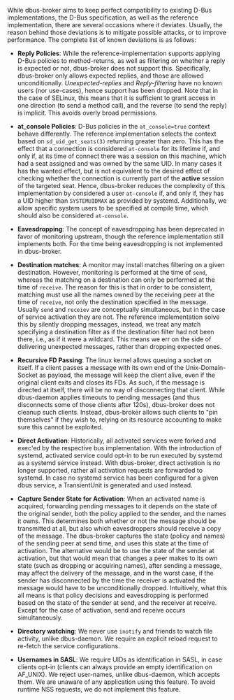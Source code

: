 While dbus-broker aims to keep perfect compatibility to existing D-Bus implementations, the D-Bus specification, as well as the reference implementation, there are several occasions where it deviates. Usually, the reason behind those deviations is to mitigate possible attacks, or to improve performance. The complete list of known deviations is as follows:

* **Reply Policies**: While the reference-implementation supports applying D-Bus policies to method-returns, as well as filtering on whether a reply is expected or not, dbus-broker does not support this. Specifically, dbus-broker only allows expected replies, and those are allowed unconditionally.
_Unexpected-replies_ and _Reply-filtering_ have no known users (nor use-cases), hence support has been dropped. Note that in the case of SELinux, this means that it is sufficient to grant access in one direction (to send a method call), and the reverse (to send the reply) is implicit. This avoids overly broad permissions.

* **at_console Policies**: D-Bus policies in the `at_console=true` context behave differently. The reference implementation selects the context based on `sd_uid_get_seats(3)` returning greater than zero. This has the effect that a connection is considered `at-console` for its lifetime if, and only if, at its time of connect there was a session on this machine, which had a seat assigned and was owned by the same UID. In many cases it has the wanted effect, but is not equivalent to the desired effect of checking whether the connection is currently part of the **active** session of the targeted seat. Hence, dbus-broker reduces the complexity of this implementation by considered a user `at-console` if, and only if, they has a UID higher than `SYSTEMUIDMAX` as provided by systemd. Additionally, we allow specific system users to be specified at compile time, which should also be considered `at-console`.

* **Eavesdropping**: The concept of eavesdropping has been deprecated in favor of monitoring upstream, though the reference implementation still implements both. For the time being eavesdropping is not implemented in dbus-broker.

* **Destination matches**: A monitor may install matches filtering on a given destination. However, monitoring is performed at the time of `send`, whereas the matching on a destination can only be performed at the time of `receive`. The reason for this is that in order to be consistent, matching must use all the names owned by the receiving peer at the time of `receive`, not only the destination specified in the message. Usually `send` and `receiev` are conceptually simultaneous, but in the case of service activation they are not. The reference implementation solve this by silently dropping messages, instead, we treat any match specifying a destination filter as if the destination filter had not been there, i.e., as if it were a wildcard. This means we err on the side of delivering unexpected messages, rather than dropping expected ones.

* **Recursive FD Passing**: The linux kernel allows queuing a socket on itself. If a client passes a message with its own end of the Unix-Domain-Socket as payload, the message will keep the client alive, even if the original client exits and closes its FDs. As such, if the message is directed at itself, there will be no way of disconnecting that client.
While dbus-daemon applies timeouts to pending messages (and thus disconnects some of those clients after 120s), dbus-broker does not cleanup such clients. Instead, dbus-broker allows such clients to "pin themselves" if they wish to, relying on its resource accounting to make sure this cannot be exploited.

* **Direct Activation**: Historically, all activated services were forked and exec'ed by the respective bus implementation. With the introduction of systemd, activated service could opt-in to be run executed by systemd as a systemd service instead. With dbus-broker, direct activation is no longer supported, rather all activation requests are forwarded to systemd. In case no systemd service has been configured for a given dbus service, a TransientUnit is generated and used instead.

* **Capture Sender State for Activation**: When an activated name is acquired, forwarding pending messages to it depends on the state of the original sender, both the policy applied to the sender, and the names it owns. This determines both whether or not the message should be transmitted at all, but also which eavesdroppers should receive a copy of the message. The dbus-broker captures the state (policy and names) of the sending peer at send time, and uses this state at the time of activation. The alternative would be to use the state of the sender at activation, but that would mean that changes a peer makes to its own state (such as dropping or acquiring names), after sending a message, may affect the delivery of the message, and in the worst case, if the sender has disconnected by the time the receiver is activated the message would have to be unconditionally dropped. Intuitively, what this all means is that policy decisions and eavesdropping is performed based on the state of the sender at send, and the receiver at receive. Except for the case of activation, send and receive occurs simultaneously.

* **Directory watching**: We never use `inotify` and friends to watch file activity, unlike dbus-daemon. We require an explicit reload request to re-fetch the service configurations.

* **Usernames in SASL**: We require UIDs as identification in SASL, in case clients opt-in (clients can always provide an empty identification on AF_UNIX). We reject user-names, unlike dbus-daemon, which accepts them. We are unaware of any application using this feature. To avoid runtime NSS requests, we do not implement this feature.